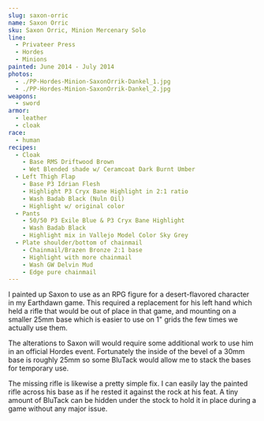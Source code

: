 ```yaml
---
slug: saxon-orric
name: Saxon Orric
sku: Saxon Orric, Minion Mercenary Solo
line:
  - Privateer Press
  - Hordes
  - Minions
painted: June 2014 - July 2014
photos:
  - ./PP-Hordes-Minion-SaxonOrrik-Dankel_1.jpg
  - ./PP-Hordes-Minion-SaxonOrrik-Dankel_2.jpg
weapons:
  - sword
armor:
  - leather
  - cloak
race:
  - human
recipes:
  - Cloak
    - Base RMS Driftwood Brown
    - Wet Blended shade w/ Ceramcoat Dark Burnt Umber
  - Left Thigh Flap
    - Base P3 Idrian Flesh
    - Highlight P3 Cryx Bane Highlight in 2:1 ratio
    - Wash Badab Black (Nuln Oil)
    - Highlight w/ original color
  - Pants
    - 50/50 P3 Exile Blue & P3 Cryx Bane Highlight
    - Wash Badab Black
    - Highlight mix in Vallejo Model Color Sky Grey
  - Plate shoulder/bottom of chainmail
    - Chainmail/Brazen Bronze 2:1 base
    - Highlight with more chainmail
    - Wash GW Delvin Mud
    - Edge pure chainmail
---
```


I painted up Saxon to use as an RPG figure for a desert-flavored character in my Earthdawn game. This required a replacement for his left hand which held a rifle that would be out of place in that game, and mounting on a smaller 25mm base which is easier to use on 1" grids the few times we actually use them.

The alterations to Saxon will would require some additional work to use him in an official Hordes event. Fortunately the inside of the bevel of a 30mm base is roughly 25mm so some BluTack would allow me to stack the bases for temporary use.

The missing rifle is likewise a pretty simple fix. I can easily lay the painted rifle across his base as if he rested it against the rock at his feat. A tiny amount of BluTack can be hidden under the stock to hold it in place during a game without any major issue.

